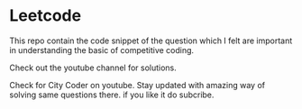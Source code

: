 # Leetcode

This repo contain the code snippet of the question which I felt are important in understanding the basic of competitive coding.

Check out the youtube channel for solutions.

Check for City Coder on youtube.
Stay updated with amazing way of solving same questions there.
if you like it do subcribe.
